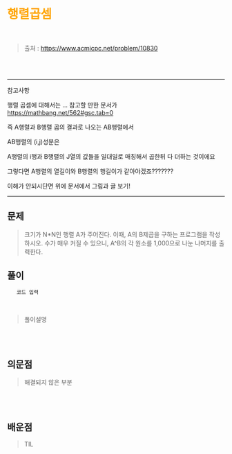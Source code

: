 <br/><Br>

<span style = "color:orange">

# 행렬곱셈
</span>
<br>

> 출처 : https://www.acmicpc.net/problem/10830

<br/><br>

---

참고사항

행렬 곱셈에 대해서는 ... 참고할 만한 문서가 https://mathbang.net/562#gsc.tab=0



즉 A행렬과 B행렬 곱의 결과로 나오는 AB행렬에서

AB행렬의 (i,j)성분은 

A행렬의 i행과 B행렬의 J열의 값들을 일대일로 매칭해서 곱한뒤 다 더하는 것이에요

그렇다면 A행렬의 열길이와 B행렬의 행길이가 같아야겠죠???????

이해가 안되시단면 위에 문서에서 그림과 글 보기!

---





## 문제

> 크기가 N*N인 행렬 A가 주어진다. 이때, A의 B제곱을 구하는 프로그램을 작성하시오. 수가 매우 커질 수 있으니, A^B의 각 원소를 1,000으로 나눈 나머지를 출력한다.


## 풀이

```python
   코드 입력 
```
<br>

> 풀이설명

<br/><br>


## 의문점
> 해결되지 않은 부분


<br/><br>


## 배운점
> TIL

